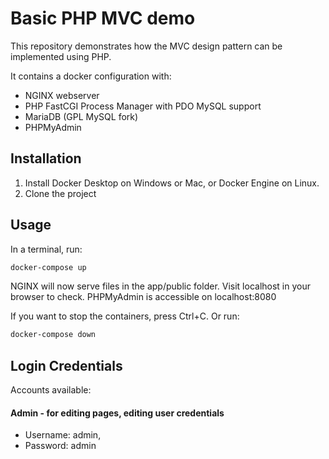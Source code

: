 # Basic PHP MVC demo
This repository demonstrates how the MVC design pattern can be implemented using PHP.

It contains a docker configuration with:
* NGINX webserver
* PHP FastCGI Process Manager with PDO MySQL support
* MariaDB (GPL MySQL fork)
* PHPMyAdmin

## Installation

1. Install Docker Desktop on Windows or Mac, or Docker Engine on Linux.
1. Clone the project

## Usage

In a terminal, run:
```bash
docker-compose up
```

NGINX will now serve files in the app/public folder. Visit localhost in your browser to check.
PHPMyAdmin is accessible on localhost:8080

If you want to stop the containers, press Ctrl+C. 
Or run:
```bash
docker-compose down
```

## Login Credentials

Accounts available:
#### Admin - for editing pages, editing user credentials
* Username: admin, 
* Password: admin
